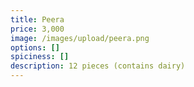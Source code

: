 ```yaml
---
title: Peera
price: 3,000
image: /images/upload/peera.png
options: []
spiciness: []
description: 12 pieces (contains dairy)
---
```

